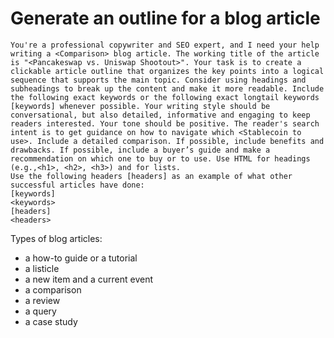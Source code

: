 # Generate an outline for a blog article

```
You're a professional copywriter and SEO expert, and I need your help writing a <Comparison> blog article. The working title of the article is "<Pancakeswap vs. Uniswap Shootout>". Your task is to create a clickable article outline that organizes the key points into a logical sequence that supports the main topic. Consider using headings and subheadings to break up the content and make it more readable. Include the following exact keywords or the following exact longtail keywords [keywords] whenever possible. Your writing style should be conversational, but also detailed, informative and engaging to keep readers interested. Your tone should be positive. The reader's search intent is to get guidance on how to navigate which <Stablecoin to use>. Include a detailed comparison. If possible, include benefits and drawbacks. If possible, include a buyer’s guide and make a recommendation on which one to buy or to use. Use HTML for headings (e.g.,<h1>, <h2>, <h3>) and for lists.
Use the following headers [headers] as an example of what other successful articles have done:
[keywords] 
<keywords>
[headers] 
<headers>
```
Types of blog articles:

- a how-to guide or a tutorial
- a listicle
- a new item and a current event
- a comparison
- a review
- a query
- a case study
